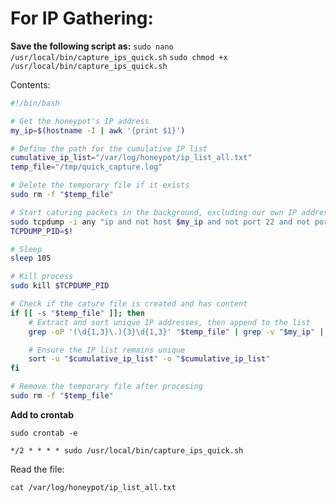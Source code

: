 # For IP Gathering:

**Save the following script as:** 
` sudo nano /usr/local/bin/capture_ips_quick.sh `
`sudo chmod +x /usr/local/bin/capture_ips_quick.sh`



Contents:
```bash
#!/bin/bash

# Get the honeypot's IP address
my_ip=$(hostname -I | awk '{print $1}')

# Define the path for the cumulative IP list
cumulative_ip_list="/var/log/honeypot/ip_list_all.txt"
temp_file="/tmp/quick_capture.log"

# Delete the temporary file if it exists
sudo rm -f "$temp_file"

# Start caturing packets in the background, excluding our own IP address
sudo tcpdump -i any "ip and not host $my_ip and not port 22 and not port 80" -n -tttt > "$temp_file" &
TCPDUMP_PID=$!

# Sleep
sleep 105

# Kill process
sudo kill $TCPDUMP_PID

# Check if the cature file is created and has content
if [[ -s "$temp_file" ]]; then
    # Extract and sort unique IP addresses, then append to the list
    grep -oP '(\d{1,3}\.){3}\d{1,3}' "$temp_file" | grep -v "$my_ip" | sort | uniq >> "$cumulative_ip_list"

    # Ensure the IP list remains unique
    sort -u "$cumulative_ip_list" -o "$cumulative_ip_list"
fi

# Remove the temporary file after procesing
sudo rm -f "$temp_file"
```
**Add to crontab**

`sudo crontab -e`

`*/2 * * * * sudo /usr/local/bin/capture_ips_quick.sh`


Read the file: 

`cat /var/log/honeypot/ip_list_all.txt`
